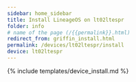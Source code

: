 ```yaml
---
sidebar: home_sidebar
title: Install LineageOS on lt02ltespr
folder: info
# name of the page (/{{permalink}}.html)
redirect_from: griffin_install.html
permalink: /devices/lt02ltespr/install
device: lt02ltespr
---
```

{% include templates/device_install.md %}